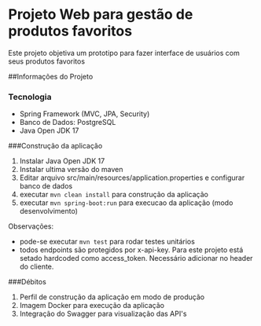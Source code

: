 # Projeto Web para gestão de produtos favoritos

Este projeto objetiva um prototipo para fazer interface de usuários com seus produtos favoritos

##Informações do Projeto

### Tecnologia
- Spring Framework (MVC, JPA, Security)
- Banco de Dados: PostgreSQL
- Java Open JDK 17

###Construção da aplicação
1. Instalar Java Open JDK 17
2. Instalar ultima versão do maven
3. Editar arquivo src/main/resources/application.properties e configurar banco de dados
4. executar `mvn clean install` para construção da aplicação
5. executar `mvn spring-boot:run` para execucao da aplicação (modo desenvolvimento)

Observações:
- pode-se executar `mvn test` para rodar testes unitários
- todos endpoints são protegidos por x-api-key. Para este projeto está setado hardcoded como access_token. Necessário adicionar no header do cliente.

###Débitos
1. Perfil de construção da aplicação em modo de produção
2. Imagem Docker para execução da aplicação
3. Integração do Swagger para visualização das API's